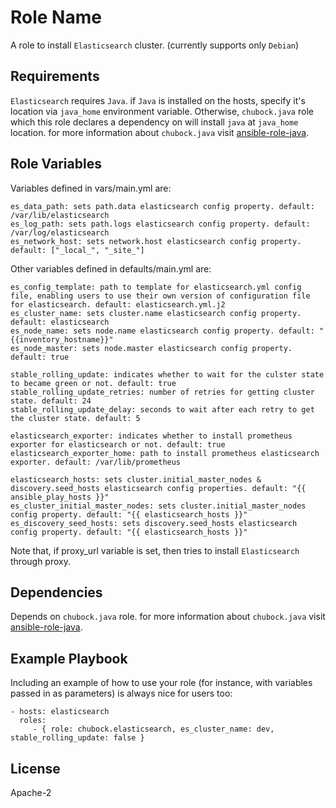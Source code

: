 Role Name
=========

A role to install `Elasticsearch` cluster. (currently supports only `Debian`)

Requirements
------------

`Elasticsearch` requires `Java`. if `Java` is installed on the hosts, specify it's location via `java_home` environment variable. Otherwise, `chubock.java` role which this role declares a dependency on will install `java` at `java_home` location. for more information about `chubock.java` visit [ansible-role-java](https://github.com/chubock/ansible-role-java). 

Role Variables
--------------

Variables defined in vars/main.yml are:

    es_data_path: sets path.data elasticsearch config property. default: /var/lib/elasticsearch
    es_log_path: sets path.logs elasticsearch config property. default: /var/log/elasticsearch
    es_network_host: sets network.host elasticsearch config property. default: ["_local_", "_site_"]
    
Other variables defined in defaults/main.yml are:

    es_config_template: path to template for elasticsearch.yml config file, enabling users to use their own version of configuration file for elasticsearch. default: elasticsearch.yml.j2
    es_cluster_name: sets cluster.name elasticsearch config property. default: elasticsearch
    es_node_name: sets node.name elasticsearch config property. default: "{{inventory_hostname}}"
    es_node_master: sets node.master elasticsearch config property. default: true
    
    stable_rolling_update: indicates whether to wait for the culster state to became green or not. default: true
    stable_rolling_update_retries: number of retries for getting cluster state. default: 24
    stable_rolling_update_delay: seconds to wait after each retry to get the cluster state. default: 5

    elasticsearch_exporter: indicates whether to install prometheus exporter for elasticsearch or not. default: true
    elasticsearch_exporter_home: path to install prometheus elasticsearch exporter. default: /var/lib/prometheus
    
    elasticsearch_hosts: sets cluster.initial_master_nodes & discovery.seed_hosts elasticsearch config properties. default: "{{ ansible_play_hosts }}"
    es_cluster_initial_master_nodes: sets cluster.initial_master_nodes config property. default: "{{ elasticsearch_hosts }}"
    es_discovery_seed_hosts: sets discovery.seed_hosts elasticsearch config property. default: "{{ elasticsearch_hosts }}"
    
Note that, if proxy_url variable is set, then tries to install `Elasticsearch` through proxy.

Dependencies
------------

Depends on `chubock.java` role. for more information about `chubock.java` visit [ansible-role-java](https://github.com/chubock/ansible-role-java).

Example Playbook
----------------

Including an example of how to use your role (for instance, with variables passed in as parameters) is always nice for users too:

    - hosts: elasticsearch
      roles:
         - { role: chubock.elasticsearch, es_cluster_name: dev, stable_rolling_update: false }

License
-------

Apache-2
